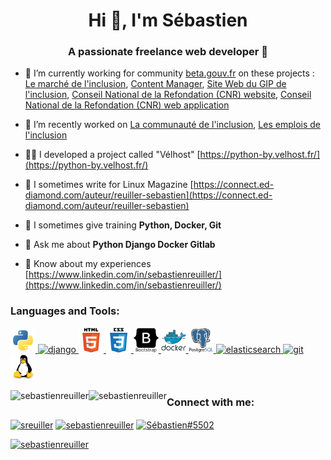 <h1 align="center">Hi 👋, I'm Sébastien</h1>
<h3 align="center">A passionate freelance web developer 🐍</h3>

- 🔭 I’m currently working for community [beta.gouv.fr](https://beta.gouv.fr/) on these projects : [Le marché de l'inclusion](https://github.com/betagouv/itou-marche), [Content Manager](https://github.com/betagouv/content-manager), [Site Web du GIP de l'inclusion](https://github.com/gip-inclusion/gip-inclusion-website/), [Conseil National de la Refondation (CNR) website](https://github.com/betagouv/CNR), [Conseil National de la Refondation (CNR) web application](https://github.com/betagouv/CNR_Orga) 

- 👯 I’m recently worked on [La communauté de l'inclusion](https://github.com/betagouv/itou-communaute-django),  [Les emplois de l'inclusion](https://github.com/betagouv/itou)

- 👨‍💻 I developed a project called "Vélhost" [https://python-by.velhost.fr/](https://python-by.velhost.fr/)

- 📝 I sometimes write for Linux Magazine [https://connect.ed-diamond.com/auteur/reuiller-sebastien](https://connect.ed-diamond.com/auteur/reuiller-sebastien)

- 🌱 I sometimes give training **Python, Docker, Git**

- 💬 Ask me about **Python Django Docker Gitlab**

- 📄 Know about my experiences [https://www.linkedin.com/in/sebastienreuiller/](https://www.linkedin.com/in/sebastienreuiller/)

<h3 align="left">Languages and Tools:</h3>
<p align="left"> <a href="https://www.python.org" target="_blank" rel="noreferrer"> <img src="https://raw.githubusercontent.com/devicons/devicon/master/icons/python/python-original.svg" alt="python" width="40" height="40"/> </a>  <a href="https://www.djangoproject.com/" target="_blank" rel="noreferrer"> <img src="https://cdn.worldvectorlogo.com/logos/django.svg" alt="django" width="40" height="40"/> </a> <a href="https://www.w3.org/html/" target="_blank" rel="noreferrer"> <img src="https://raw.githubusercontent.com/devicons/devicon/master/icons/html5/html5-original-wordmark.svg" alt="html5" width="40" height="40"/> </a> <a href="https://www.w3schools.com/css/" target="_blank" rel="noreferrer"> <img src="https://raw.githubusercontent.com/devicons/devicon/master/icons/css3/css3-original-wordmark.svg" alt="css3" width="40" height="40"/> </a> <a href="https://getbootstrap.com" target="_blank" rel="noreferrer"> <img src="https://raw.githubusercontent.com/devicons/devicon/master/icons/bootstrap/bootstrap-plain-wordmark.svg" alt="bootstrap" width="40" height="40"/> </a> <a href="https://www.docker.com/" target="_blank" rel="noreferrer"> <img src="https://raw.githubusercontent.com/devicons/devicon/master/icons/docker/docker-original-wordmark.svg" alt="docker" width="40" height="40"/> </a> <a href="https://www.postgresql.org" target="_blank" rel="noreferrer"> <img src="https://raw.githubusercontent.com/devicons/devicon/master/icons/postgresql/postgresql-original-wordmark.svg" alt="postgresql" width="40" height="40"/> </a> <a href="https://www.elastic.co" target="_blank" rel="noreferrer"> <img src="https://www.vectorlogo.zone/logos/elastic/elastic-icon.svg" alt="elasticsearch" width="40" height="40"/> </a> <a href="https://git-scm.com/" target="_blank" rel="noreferrer"> <img src="https://www.vectorlogo.zone/logos/git-scm/git-scm-icon.svg" alt="git" width="40" height="40"/> </a> <a href="https://www.linux.org/" target="_blank" rel="noreferrer"> <img src="https://raw.githubusercontent.com/devicons/devicon/master/icons/linux/linux-original.svg" alt="linux" width="40" height="40"/> </a> </p>

<p>
    <img align="left" src="https://github-readme-stats.vercel.app/api?username=sebastienreuiller&show_icons=true&locale=en" alt="sebastienreuiller" />
    <img align="left" src="https://github-readme-stats.vercel.app/api/top-langs?username=sebastienreuiller&show_icons=true&locale=en&layout=compact" alt="sebastienreuiller" />
</p>

<h3 align="left">Connect with me:</h3>
<p align="left">
<a href="https://twitter.com/sreuiller" target="blank"><img align="center" src="https://raw.githubusercontent.com/rahuldkjain/github-profile-readme-generator/master/src/images/icons/Social/twitter.svg" alt="sreuiller" height="30" width="40" /></a>
<a href="https://linkedin.com/in/sebastienreuiller" target="blank"><img align="center" src="https://raw.githubusercontent.com/rahuldkjain/github-profile-readme-generator/master/src/images/icons/Social/linked-in-alt.svg" alt="sebastienreuiller" height="30" width="40" /></a>
<a href="https://discord.gg/Sébastien#5502" target="blank"><img align="center" src="https://raw.githubusercontent.com/rahuldkjain/github-profile-readme-generator/master/src/images/icons/Social/discord.svg" alt="Sébastien#5502" height="30" width="40" /></a>
</p>


<p align="left"> <a href="https://github.com/ryo-ma/github-profile-trophy"><img src="https://github-profile-trophy.vercel.app/?username=sebastienreuiller" alt="sebastienreuiller" /></a> </p>

